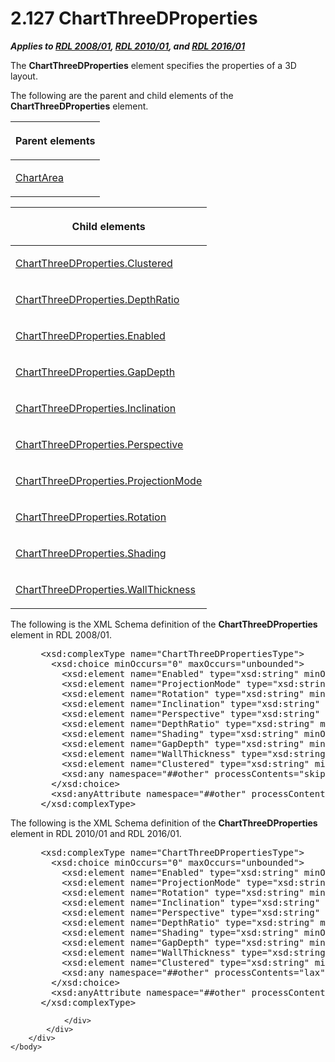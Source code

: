 <html dir="LTR" xmlns:mshelp="http://msdn.microsoft.com/mshelp" xmlns:ddue="http://ddue.schemas.microsoft.com/authoring/2003/5" xmlns:xlink="http://www.w3.org/1999/xlink" xmlns:tool="http://www.microsoft.com/tooltip">
    <head>
        <meta http-equiv="Content-Type" content="text/html; CHARSET=utf-8"></meta>
        <meta name="save" content="history"></meta>
        <title>2.127 ChartThreeDProperties</title>
        <xml>
            <mshelp:toctitle title="2.127 ChartThreeDProperties"></mshelp:toctitle>
            <mshelp:rltitle title="[MS-RDL]: ChartThreeDProperties"></mshelp:rltitle>
            <mshelp:keyword index="A" term="ef640735-6608-4235-a283-e71f54eb352a"></mshelp:keyword>
            <mshelp:attr name="DCSext.ContentType" value="open specification"></mshelp:attr>
            <mshelp:attr name="AssetID" value="ef640735-6608-4235-a283-e71f54eb352a"></mshelp:attr>
            <mshelp:attr name="TopicType" value="kbRef"></mshelp:attr>
            <mshelp:attr name="DCSext.Title" value="[MS-RDL]: ChartThreeDProperties" />
        </xml>
    </head>
    <body>
        <div id="header">
            <h1 class="heading">2.127 ChartThreeDProperties</h1>
        </div>
        <div id="mainSection">
            <div id="mainBody">
                <div id="allHistory" class="saveHistory"></div>
                <div id="sectionSection0" class="section" name="collapseableSection">
                    

<p><b><i>Applies to </i></b><a href="1e855f94-4617-47e4-b89e-0856c6cb420f.htm"><b><i>RDL 2008/01</i></b></a><b><i>,
</i></b><a href="3428e690-a348-4ec7-8a6a-8efb42d2cdee.htm"><b><i>RDL 2010/01</i></b></a><b><i>,
and </i></b><a href="52ce3983-2bfc-4e72-9359-42aaf5fe4509.htm"><b><i>RDL 2016/01</i></b></a></p>

<p>The <b>ChartThreeDProperties</b> element specifies the
properties of a 3D layout.</p>

<p>The following are the parent and child elements of the <b>ChartThreeDProperties</b>
element.</p>

<table>
 <thead>
  <tr>
   <th>
   <p>Parent elements</p>
   </th>
  </tr>
 </thead>
 <tr>
  <td>
  <p><a href="74e08a7c-5405-4ea4-b903-a79ef4d215f7.htm">ChartArea</a>
  </p>
  </td>
 </tr>
</table>

<p> </p>

<table>
 <thead>
  <tr>
   <th>
   <p>Child elements</p>
   </th>
  </tr>
 </thead>
 <tr>
  <td>
  <p><a href="be458b4d-2a2c-4c9b-a16d-cda686d5d09a.htm">ChartThreeDProperties.Clustered</a>
  </p>
  </td>
 </tr>
 <tr>
  <td>
  <p><a href="a2b26146-3781-49b6-a333-bc54fb55601b.htm">ChartThreeDProperties.DepthRatio</a>
  </p>
  </td>
 </tr>
 <tr>
  <td>
  <p><a href="05609373-4e47-470c-9939-9ce6ede48db1.htm">ChartThreeDProperties.Enabled</a>
  </p>
  </td>
 </tr>
 <tr>
  <td>
  <p><a href="95c00574-7eaa-4cd6-a04d-58b63a514d35.htm">ChartThreeDProperties.GapDepth</a>
  </p>
  </td>
 </tr>
 <tr>
  <td>
  <p><a href="b212e2cb-8996-4ca8-b094-59edaa3c8bfb.htm">ChartThreeDProperties.Inclination</a>
  </p>
  </td>
 </tr>
 <tr>
  <td>
  <p><a href="e3c6a70e-933c-422a-8aa3-e03b8a563698.htm">ChartThreeDProperties.Perspective</a>
  </p>
  </td>
 </tr>
 <tr>
  <td>
  <p><a href="b0304151-e68f-4c72-bfc7-fc388793d8a7.htm">ChartThreeDProperties.ProjectionMode</a>
  </p>
  </td>
 </tr>
 <tr>
  <td>
  <p><a href="8ae3fded-1d10-4fb9-9b42-ccfb59e13802.htm">ChartThreeDProperties.Rotation</a>
  </p>
  </td>
 </tr>
 <tr>
  <td>
  <p><a href="f21f4087-b67f-4baa-8c90-051c54eb30f1.htm">ChartThreeDProperties.Shading</a>
  </p>
  </td>
 </tr>
 <tr>
  <td>
  <p><a href="558a26c9-07f6-4e1e-9775-53af5a8bcbd6.htm">ChartThreeDProperties.WallThickness</a>
  </p>
  </td>
 </tr>
</table>

<p>The following is the XML Schema definition of the <b>ChartThreeDProperties</b>
element in RDL 2008/01.</p>

<dl>
<dd>
<div><pre> &lt;xsd:complexType name=&quot;ChartThreeDPropertiesType&quot;&gt;
   &lt;xsd:choice minOccurs=&quot;0&quot; maxOccurs=&quot;unbounded&quot;&gt;
     &lt;xsd:element name=&quot;Enabled&quot; type=&quot;xsd:string&quot; minOccurs=&quot;0&quot; /&gt;
     &lt;xsd:element name=&quot;ProjectionMode&quot; type=&quot;xsd:string&quot; minOccurs=&quot;0&quot; /&gt;
     &lt;xsd:element name=&quot;Rotation&quot; type=&quot;xsd:string&quot; minOccurs=&quot;0&quot; /&gt;
     &lt;xsd:element name=&quot;Inclination&quot; type=&quot;xsd:string&quot; minOccurs=&quot;0&quot; /&gt;
     &lt;xsd:element name=&quot;Perspective&quot; type=&quot;xsd:string&quot; minOccurs=&quot;0&quot; /&gt;
     &lt;xsd:element name=&quot;DepthRatio&quot; type=&quot;xsd:string&quot; minOccurs=&quot;0&quot; /&gt;
     &lt;xsd:element name=&quot;Shading&quot; type=&quot;xsd:string&quot; minOccurs=&quot;0&quot; /&gt;
     &lt;xsd:element name=&quot;GapDepth&quot; type=&quot;xsd:string&quot; minOccurs=&quot;0&quot; /&gt;
     &lt;xsd:element name=&quot;WallThickness&quot; type=&quot;xsd:string&quot; minOccurs=&quot;0&quot; /&gt;
     &lt;xsd:element name=&quot;Clustered&quot; type=&quot;xsd:string&quot; minOccurs=&quot;0&quot; /&gt;
     &lt;xsd:any namespace=&quot;##other&quot; processContents=&quot;skip&quot; /&gt;
   &lt;/xsd:choice&gt;
   &lt;xsd:anyAttribute namespace=&quot;##other&quot; processContents=&quot;skip&quot; /&gt;
 &lt;/xsd:complexType&gt;
</pre></div>
</dd></dl>

<p>The following is the XML Schema definition of the <b>ChartThreeDProperties</b>
element in RDL 2010/01 and RDL 2016/01.</p>

<dl>
<dd>
<div><pre> &lt;xsd:complexType name=&quot;ChartThreeDPropertiesType&quot;&gt;
   &lt;xsd:choice minOccurs=&quot;0&quot; maxOccurs=&quot;unbounded&quot;&gt;
     &lt;xsd:element name=&quot;Enabled&quot; type=&quot;xsd:string&quot; minOccurs=&quot;0&quot; /&gt;
     &lt;xsd:element name=&quot;ProjectionMode&quot; type=&quot;xsd:string&quot; minOccurs=&quot;0&quot; /&gt;
     &lt;xsd:element name=&quot;Rotation&quot; type=&quot;xsd:string&quot; minOccurs=&quot;0&quot; /&gt;
     &lt;xsd:element name=&quot;Inclination&quot; type=&quot;xsd:string&quot; minOccurs=&quot;0&quot; /&gt;
     &lt;xsd:element name=&quot;Perspective&quot; type=&quot;xsd:string&quot; minOccurs=&quot;0&quot; /&gt;
     &lt;xsd:element name=&quot;DepthRatio&quot; type=&quot;xsd:string&quot; minOccurs=&quot;0&quot; /&gt;
     &lt;xsd:element name=&quot;Shading&quot; type=&quot;xsd:string&quot; minOccurs=&quot;0&quot; /&gt;
     &lt;xsd:element name=&quot;GapDepth&quot; type=&quot;xsd:string&quot; minOccurs=&quot;0&quot; /&gt;
     &lt;xsd:element name=&quot;WallThickness&quot; type=&quot;xsd:string&quot; minOccurs=&quot;0&quot; /&gt;
     &lt;xsd:element name=&quot;Clustered&quot; type=&quot;xsd:string&quot; minOccurs=&quot;0&quot; /&gt;
     &lt;xsd:any namespace=&quot;##other&quot; processContents=&quot;lax&quot; /&gt;
   &lt;/xsd:choice&gt;
   &lt;xsd:anyAttribute namespace=&quot;##other&quot; processContents=&quot;lax&quot; /&gt;
 &lt;/xsd:complexType&gt;
</pre></div>
</dd></dl>


                </div>
            </div>
        </div>
    </body>
</html>